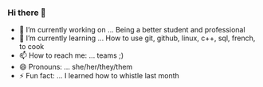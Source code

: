 ### Hi there 👋

- 🔭 I’m currently working on ... Being a better student and professional
- 🌱 I’m currently learning ... How to use git, github, linux, c++, sql, french, to cook
- 📫 How to reach me: ... teams ;)
- 😄 Pronouns: ... she/her/they/them
- ⚡ Fun fact: ... I learned how to whistle last month

